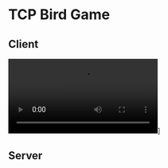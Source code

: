 # TCP Bird Game

## Client
![]([https://www.mdeditor.tw/images/logos/markdown.png](https://github.com/yuan-0816/TCP-bird-game/blob/main/materials/client.mp4)https://github.com/yuan-0816/TCP-bird-game/blob/main/materials/client.mp4)]

## Server
